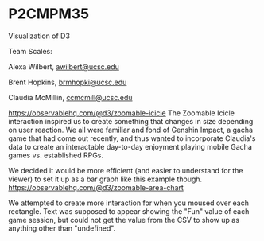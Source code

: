 # P2CMPM35
Visualization of D3


Team Scales:

Alexa Wilbert, awilbert@ucsc.edu

Brent Hopkins, brmhopki@ucsc.edu

Claudia McMillin, ccmcmill@ucsc.edu

https://observablehq.com/@d3/zoomable-icicle
The Zoomable Icicle interaction inspired us to create something that changes in size depending on user reaction.
We all were familiar and fond of Genshin Impact, a gacha game that had come out recently, and thus wanted to incorporate Claudia's data to create an interactable day-to-day enjoyment playing mobile Gacha games vs. established RPGs.

We decided it would be more efficient (and easier to understand for the viewer) to set it up as a bar graph like this example though.
https://observablehq.com/@d3/zoomable-area-chart


We attempted to create more interaction for when you moused over each rectangle. Text was supposed to appear showing the "Fun" value of each game session, but could not get the value from the CSV to show up as anything other than "undefined".

